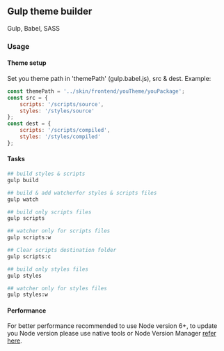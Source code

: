 ## Gulp theme builder  
Gulp, Babel, SASS

### Usage

#### Theme setup
Set you theme path in 'themePath' (gulp.babel.js), src & dest.
Example:
```javascript
const themePath = '../skin/frontend/youTheme/youPackage';
const src = {
    scripts: '/scripts/source',
    styles: '/styles/source'
};
const dest = {
    scripts: '/scripts/compiled',
    styles: '/styles/compiled'
};
```

#### Tasks
```bash
## build styles & scripts
gulp build

## build & add watcherfor styles & scripts files
gulp watch

## build only scripts files
gulp scripts

## watcher only for scripts files
gulp scripts:w 

## Clear scripts destination folder
gulp scripts:c

## build only styles files
gulp styles

## watcher only for styles files
gulp styles:w
```

#### Performance
For better performance recommended to use Node version 6+, to update you Node version please use native tools or Node Version Manager [refer here](https://github.com/creationix/nvm/).
